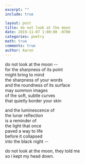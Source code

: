 ```yaml
---
excerpt: ""
include: true

layout: post
title: do not look at the moon 
date: 2019-11-07 1:00:00 -0700
categories: poetry
math: true
comments: true
author: Aaron
---
```






do not look at the moon --  
for the sharpness of its point  
might bring to mind  
the sharpness of your words  
and the roundness of its surface  
may summon images  
of the soft, subtle curves  
that quietly border your skin  

and the luminescence of  
the lunar reflection  
is a reminder of  
the light that once  
paved a way to life  
before it collapsed  
into the black night --  

do not look at the moon, they told me  
so i kept my head down.
